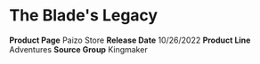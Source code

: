 ﻿---
id: '181'
name: The Blade's Legacy
rarity: Common
type: Source

---
# The Blade's Legacy

**Product Page** Paizo Store
**Release Date** 10/26/2022
**Product Line** Adventures
**Source Group** Kingmaker